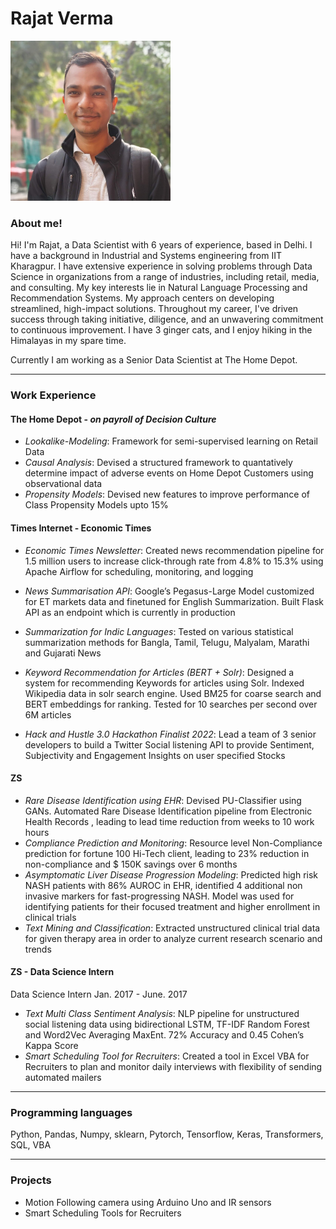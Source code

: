 <!-- # H1
## H2
### H3
#### H4
##### H5
###### H6 -->

# Rajat Verma

<p align="left">
  <img src="images/rajat.jpg" width="256"/>
</p>

### About me!
Hi! I'm Rajat, a Data Scientist with 6 years of experience, based in Delhi.
I have a background in Industrial and Systems engineering from IIT Kharagpur. I have extensive experience in solving problems through Data Science in organizations from a range of industries, including retail, media, and consulting. My key interests lie in Natural Language Processing and Recommendation Systems. My approach centers on developing streamlined, high-impact solutions. Throughout my career, I've driven success through taking initiative, diligence, and an unwavering commitment to continuous improvement.
I have 3 ginger cats, and I enjoy hiking in the Himalayas in my spare time.

Currently I am working as a Senior Data Scientist at The Home Depot.

***
### Work Experience
#### The Home Depot - _on payroll of Decision Culture_
* *Lookalike-Modeling*: Framework for semi-supervised learning on Retail Data
* *Causal Analysis*: Devised a structured framework to quantatively determine impact of adverse events on Home Depot Customers using observational data
* *Propensity Models*: Devised new features to improve performance of Class Propensity Models upto 15%

#### Times Internet - Economic Times
* *Economic Times Newsletter*: Created news recommendation pipeline for 1.5 million users to increase click-through rate from 4.8% to 15.3% using Apache Airflow for scheduling, monitoring, and logging
* *News Summarisation API*: Google’s Pegasus-Large Model customized for ET markets data and finetuned for
English Summarization. Built Flask API as an endpoint which is currently in production

* *Summarization for Indic Languages*: Tested on various statistical summarization methods for Bangla, Tamil, Telugu, Malyalam, Marathi and Gujarati News

* *Keyword Recommendation for Articles (BERT + Solr)*: Designed a system for recommending Keywords
for articles using Solr. Indexed Wikipedia data in solr search engine. Used BM25 for coarse search and BERT
embeddings for ranking. Tested for 10 searches per second over 6M articles
* *Hack and Hustle 3.0 Hackathon Finalist 2022*: Lead a team of 3 senior developers to build a Twitter Social
listening API to provide Sentiment, Subjectivity and Engagement Insights on user specified Stocks

#### ZS
* *Rare Disease Identification using EHR*: Devised PU-Classifier using GANs. Automated Rare Disease
Identification pipeline from Electronic Health Records , leading to lead time reduction from weeks to 10 work hours
* *Compliance Prediction and Monitoring*: Resource level Non-Compliance prediction for fortune 100 Hi-Tech
client, leading to 23% reduction in non-compliance and $ 150K savings over 6 months
* *Asymptomatic Liver Disease Progression Modeling*: Predicted high risk NASH patients with 86% AUROC
in EHR, identified 4 additional non invasive markers for fast-progressing NASH. Model was used for identifying
patients for their focused treatment and higher enrollment in clinical trials
* *Text Mining and Classification*: Extracted unstructured clinical trial data for given therapy area in order to
analyze current research scenario and trends

#### ZS - Data Science Intern
Data Science Intern Jan. 2017 - June. 2017
* *Text Multi Class Sentiment Analysis*: NLP pipeline for unstructured social listening data using bidirectional
LSTM, TF-IDF Random Forest and Word2Vec Averaging MaxEnt. 72% Accuracy and 0.45 Cohen’s Kappa Score
* *Smart Scheduling Tool for Recruiters*: Created a tool in Excel VBA for Recruiters to plan and monitor daily
interviews with flexibility of sending automated mailers

***
### Programming languages
Python, Pandas, Numpy, sklearn, Pytorch, Tensorflow, Keras, Transformers, SQL, VBA

***

### Projects
* Motion Following camera using Arduino Uno and IR sensors
* Smart Scheduling Tools for Recruiters

<!-- ![rajat](images/rajat.jpg) -->
<!-- 
TO DO:
Add links to companies
Do more projects and showcase them here
Do some experimentation and test them out here for example on Tabular Dataset -->


<!-- Alternatively, for H1 and H2, an underline-ish style:

Alt-H1
======

Alt-H2
------ -->
<!-- 
Emphasis, aka italics, with *asterisks* or _underscores_.

Strong emphasis, aka bold, with **asterisks** or __underscores__.

Combined emphasis with **asterisks and _underscores_**.

Strikethrough uses two tildes. ~~Scratch this.~~

1. First ordered list item
2. Another item
  * Unordered sub-list. 
1. Actual numbers don't matter, just that it's a number
  1. Ordered sub-list
4. And another item.  
   
   Some text that should be aligned with the above item.

* Unordered list can use asterisks
- Or minuses
+ Or pluses

[I'm an inline-style link](https://www.google.com)

[I'm a reference-style link][Arbitrary case-insensitive reference text]

[You can use numbers for reference-style link definitions][1]

Or leave it empty and use the [link text itself]

URLs and URLs in angle brackets will automatically get turned into links. 
http://www.example.com or <http://www.example.com> and sometimes 
example.com (but not on Github, for example).

Some text to show that the reference links can follow later.

[arbitrary case-insensitive reference text]: https://www.mozilla.org
[1]: http://slashdot.org
[link text itself]: http://www.reddit.com


Here's our logo (hover to see the title text):

Inline-style: 
![alt text](https://github.com/adam-p/markdown-here/raw/master/src/common/images/icon48.png "Logo Title Text 1")

Inline `code` has `back-ticks around` it.

```javascript
var s = "JavaScript syntax highlighting";
alert(s);
```
 
```python
s = "Python syntax highlighting"
print s
```
 
```
No language indicated, so no syntax highlighting. 
But let's throw in a <b>tag</b>.
```

Colons can be used to align columns.

| Tables        | Are           | Cool  |
| ------------- |:-------------:| -----:|
| col 3 is      | right-aligned | $1600 |
| col 2 is      | centered      |   $12 |
| zebra stripes | are neat      |    $1 |

The outer pipes (|) are optional, and you don't need to make the raw Markdown line up prettily. You can also use inline Markdown.

Markdown | Less | Pretty
--- | --- | ---
*Still* | `renders` | **nicely**
1 | 2 | 3

> Blockquotes are very handy in email to emulate reply text.
> This line is part of the same quote.

Quote break.

> This is a very long line that will still be quoted properly when it wraps. Oh boy let's keep writing to make sure this is long enough to actually wrap for everyone. Oh, you can *put* **Markdown** into a blockquote. 

<dl>
  <dt>Definition list</dt>
  <dd>Is something people use sometimes.</dd>

  <dt>Markdown in HTML</dt>
  <dd>Does *not* work **very** well. Use HTML <em>tags</em>.</dd>
</dl>

Three or more...

---

Hyphens

***

Asterisks

___

Underscores

Here's a line for us to start with.

This line is separated from the one above by two newlines, so it will be a *separate paragraph*.

This line is also a separate paragraph, but...
This line is only separated by a single newline, so it's a separate line in the *same paragraph*.
 -->
